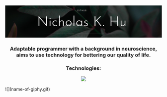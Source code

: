 <img src='GitHub Banner.png' alt="banner"></img>
<h3 align="center">Adaptable programmer with a background in neuroscience, aims to use technology for bettering our quality of life.</h3>

<h3 align="center">Technologies:</h3>
<p align="center">
  <a href="https://skillicons.dev">
    <img src="https://skillicons.dev/icons?i=javascript,py,html,css,react,vue,typescript,tailwind,mongodb,express,nodejs,postgres,wordpress,linux,androidstudio&theme=light" />
  </a>
</p>
![](name-of-giphy.gif)
